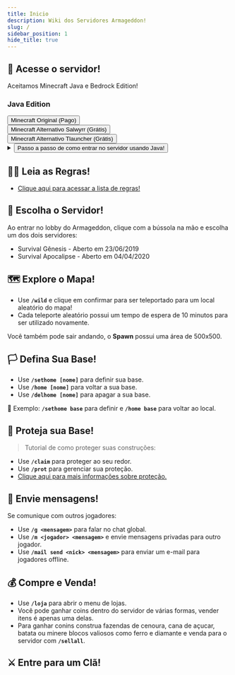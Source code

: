 ```yaml
---
title: Inicio
description: Wiki dos Servidores Armageddon!
slug: /
sidebar_position: 1
hide_title: true
---
```


## 🚀 Acesse o servidor!

Aceitamos Minecraft Java e Bedrock Edition!

### Java Edition

<div>
  <a href="https://www.minecraft.net/pt-pt/store/minecraft-java-edition">
    <button class="button button--lg button--primary shadow--tl" style={{margin: 10}}>
      Minecraft Original (Pago)
    </button>
  </a>
</div>
<div>
  <a href="https://www.salwyrr.com/">
    <button class="button button--lg button--primary shadow--tl" style={{margin: 10}}>
      Minecraft Alternativo Salwyrr (Grátis)
    </button>
  </a>
</div>
<div>
  <a href="https://tlauncher.org/installer">
    <button class="button button--lg button--primary shadow--tl" style={{margin: 10}}>
      Minecraft Alternativo Tlauncher (Grátis)
    </button>
  </a>
</div>

<details>
  <summary>
    <a>
      <button class="button button--lg button--primary shadow--tl" style={{margin: 10}}>
      Passo a passo de como entrar no servidor usando Java!
      </button>
    </a>
  </summary>
  <div>
  <p>1. Clique na opção `Multijogador`:</p>
  <p>![imagem1](https://i.imgur.com/ch91qRq.png)</p>
  <br></br>
  <p>2. Clique na opção `Adicionar Servidor`:</p>
  <p>![imagem2](https://i.imgur.com/dnS53OG.png)</p>
  <br></br>
  <p>3. Preencha `armamc.com` na opção `Endereço do servidor` e clique em `Concluído`:</p>
  <p>![imagem3](https://i.imgur.com/vZxXzEj.png)</p>
  <br></br>
  <p>4. Clique na mensagem do servidor e depois em `Entrar no servidor`:</p>
  <p>![imagem4](https://i.imgur.com/o3GUq2w.png)</p>
  <p>![imagem5](https://i.imgur.com/CDSOcH2.png)</p>
  <br></br>
  <p>5. Use **`/registrar Sua-Senha Sua-Senha`** para se registrar!</p>
  </div>
</details>

## 🏴‍☠️ Leia as Regras!

- [Clique aqui para acessar a lista de regras!](https://wiki.armamc.com/regras)

## 🧭 Escolha o Servidor!

Ao entrar no lobby do Armageddon, clique com a bússola na mão e escolha um dos dois servidores:

* Survival Gênesis - Aberto em 23/06/2019
* Survival Apocalipse - Aberto em 04/04/2020

## 🗺️ Explore o Mapa!

* Use **`/wild`** e clique em confirmar para ser teleportado para um local aleatório do mapa!
* Cada teleporte aleatório possui um tempo de espera de 10 minutos para ser utilizado novamente.

Você também pode sair andando, o **Spawn** possui uma área de 500x500.

## 🏳️ Defina Sua Base!

* Use **`/sethome [nome]`** para definir sua base.
* Use **`/home [nome]`** para voltar a sua base.
* Use **`/delhome [nome]`** para apagar a sua base.

🎯 Exemplo: **`/sethome base`** para definir e **`/home base`** para voltar ao local.

## 💂 Proteja sua Base!

> Tutorial de como proteger suas construções:

* Use **`/claim`** para proteger ao seu redor.
* Use **`/prot`** para gerenciar sua proteção.
* [Clique aqui para mais informações sobre proteção.](/protecao/basica.md)

## 💬 Envie mensagens!

Se comunique com outros jogadores:

* Use **`/g <mensagem>`** para falar no chat global.
* Use **`/m <jogador> <mensagem>`** e envie mensagens privadas para outro jogador.
* Use **`/mail send <nick> <mensagem>`** para enviar um e-mail para jogadores offline.

## 💰 Compre e Venda!

* Use **`/loja`** para abrir o menu de lojas.
* Você pode ganhar coins dentro do servidor de várias formas, vender itens é apenas uma delas.
* Para ganhar conins construa fazendas de cenoura, cana de açucar, batata ou minere blocos valiosos como ferro e diamante e venda para o servidor com **`/sellall`**.

## ⚔️ Entre para um Clã!
